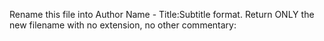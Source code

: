 Rename this file into Author Name - Title:Subtitle format. Return ONLY the new filename with no extension, no other commentary: 
